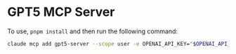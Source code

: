 # GPT5 MCP Server

To use, `pnpm install` and then run the following command:

```bash
claude mcp add gpt5-server --scope user -e OPENAI_API_KEY="$OPENAI_API_KEY" -- npx tsx ~/Developer/dotfiles/tools/gpt5-mcp-server/src/index.ts
```

